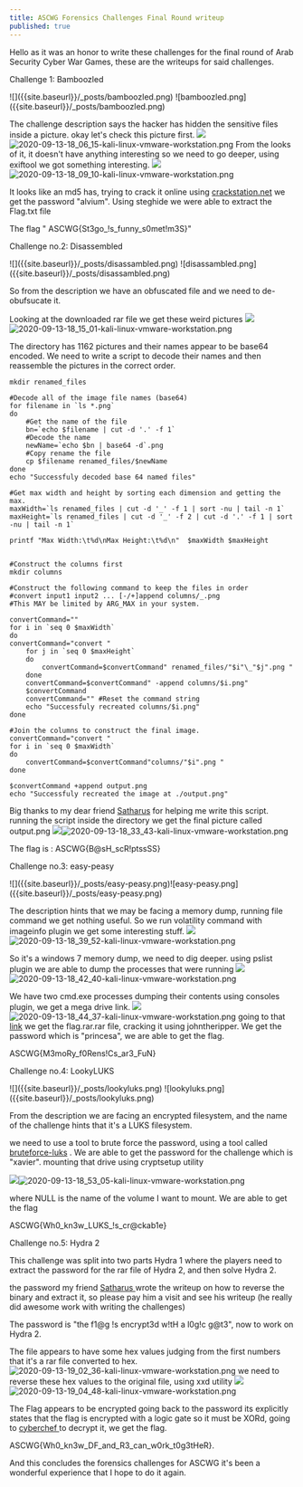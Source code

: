 ```yaml
---
title: ASCWG Forensics Challenges Final Round writeup
published: true
---
```


Hello as it was an honor to write these challenges for the final round of Arab Security Cyber War Games, these are the writeups for said challenges.</p>


<p>Challenge 1:  Bamboozled</p>
![]({{site.baseurl}}/_posts/bamboozled.png)
![bamboozled.png]({{site.baseurl}}/_posts/bamboozled.png)

The challenge description says the hacker has hidden the sensitive files inside a picture. okay let's check this picture first.
![]({{site.baseurl}}/_posts/2020-09-13-18_06_15-kali-linux-vmware-workstation.png)
![2020-09-13-18_06_15-kali-linux-vmware-workstation.png]({{site.baseurl}}/_posts/2020-09-13-18_06_15-kali-linux-vmware-workstation.png)
From the looks of it, it doesn't have anything interesting so we need to go deeper, using exiftool we got something interesting.
![]({{site.baseurl}}/_posts/2020-09-13-18_09_10-kali-linux-vmware-workstation.png)![2020-09-13-18_09_10-kali-linux-vmware-workstation.png]({{site.baseurl}}/_posts/2020-09-13-18_09_10-kali-linux-vmware-workstation.png)

It looks like an md5 has, trying to crack it online using <a href="http://crackstation.net">crackstation.net</a> we get the password "alvium". Using steghide we were able to extract the Flag.txt file


<p> The flag " ASCWG{St3go_!s_funny_s0met!m3S}"</p>



<p>Challenge no.2: Disassembled</p>
![]({{site.baseurl}}/_posts/disassambled.png)
![disassambled.png]({{site.baseurl}}/_posts/disassambled.png)

So from the description we have an obfuscated file and we need to de-obufsucate it.

Looking at the downloaded rar file we get these weird pictures
![]({{site.baseurl}}/_posts/2020-09-13-18_15_01-kali-linux-vmware-workstation.png)![2020-09-13-18_15_01-kali-linux-vmware-workstation.png]({{site.baseurl}}/_posts/2020-09-13-18_15_01-kali-linux-vmware-workstation.png)

The directory has 1162 pictures and their names appear to be base64 encoded. We need to write a script to decode their names and then reassemble the pictures in the correct order. 

```
mkdir renamed_files

#Decode all of the image file names (base64)
for filename in `ls *.png`
do
    #Get the name of the file
    bn=`echo $filename | cut -d '.' -f 1`
    #Decode the name
    newName=`echo $bn | base64 -d`.png
    #Copy rename the file
    cp $filename renamed_files/$newName
done
echo "Successfuly decoded base 64 named files"

#Get max width and height by sorting each dimension and getting the max.
maxWidth=`ls renamed_files | cut -d '_' -f 1 | sort -nu | tail -n 1`
maxHeight=`ls renamed_files | cut -d '_' -f 2 | cut -d '.' -f 1 | sort -nu | tail -n 1`

printf "Max Width:\t%d\nMax Height:\t%d\n"  $maxWidth $maxHeight


#Construct the columns first
mkdir columns 

#Construct the following command to keep the files in order
#convert input1 input2 ... [-/+]append columns/_.png
#This MAY be limited by ARG_MAX in your system.

convertCommand=""
for i in `seq 0 $maxWidth`
do
convertCommand="convert "
    for j in `seq 0 $maxHeight`
    do
        convertCommand=$convertCommand" renamed_files/"$i"\_"$j".png "
    done
    convertCommand=$convertCommand" -append columns/$i.png"
    $convertCommand
    convertCommand="" #Reset the command string
    echo "Successfuly recreated columns/$i.png"
done

#Join the columns to construct the final image. 
convertCommand="convert "
for i in `seq 0 $maxWidth`
do
    convertCommand=$convertCommand"columns/"$i".png "
done

$convertCommand +append output.png
echo "Successfuly recreated the image at ./output.png"
```


Big thanks to my dear friend [Satharus](https://satharus.me/) for helping me write this script.
running the script inside the directory we get the final picture called output.png 
![]({{site.baseurl}}/_posts/2020-09-13-18_33_43-kali-linux-vmware-workstation.png)![2020-09-13-18_33_43-kali-linux-vmware-workstation.png]({{site.baseurl}}/_posts/2020-09-13-18_33_43-kali-linux-vmware-workstation.png)

The flag is : ASCWG{B@sH_scR!ptssSS}

<p>Challenge no.3: easy-peasy</p>
![]({{site.baseurl}}/_posts/easy-peasy.png)![easy-peasy.png]({{site.baseurl}}/_posts/easy-peasy.png)

The description hints that we may be facing a memory dump, running file command we get nothing useful. So we run volatility command with imageinfo plugin we get some interesting stuff.
![]({{site.baseurl}}/_posts/2020-09-13-18_39_52-kali-linux-vmware-workstation.png)![2020-09-13-18_39_52-kali-linux-vmware-workstation.png]({{site.baseurl}}/_posts/2020-09-13-18_39_52-kali-linux-vmware-workstation.png)

So it's a windows 7 memory dump, we need to dig deeper. using pslist plugin we are able to dump the processes that were running 
![]({{site.baseurl}}/_posts/2020-09-13-18_42_40-kali-linux-vmware-workstation.png)![2020-09-13-18_42_40-kali-linux-vmware-workstation.png]({{site.baseurl}}/_posts/2020-09-13-18_42_40-kali-linux-vmware-workstation.png)

We have two cmd.exe processes dumping their contents using consoles plugin, we get a mega drive link.
![]({{site.baseurl}}/_posts/2020-09-13-18_44_37-kali-linux-vmware-workstation.png)![2020-09-13-18_44_37-kali-linux-vmware-workstation.png]({{site.baseurl}}/_posts/2020-09-13-18_44_37-kali-linux-vmware-workstation.png)
going to that [link](https://mega.nz/file/ImQR1Coa#Dt3tr6Ze8Ibwconty_SEGq48N_xmkHiZAbyob8-TlSA) we get the flag.rar.rar file, cracking it using johntheripper. We get the password which is "princesa", we are able to get the flag. 
<p>ASCWG{M3moRy_f0Rens!Cs_ar3_FuN}</p>

<p>Challenge no.4: LookyLUKS</p>
![]({{site.baseurl}}/_posts/lookyluks.png)
![lookyluks.png]({{site.baseurl}}/_posts/lookyluks.png)

From the description we are facing an encrypted filesystem, and the name of the challenge hints that it's a LUKS filesystem. 

we need to use a tool to brute force the password, using a tool called <a href="https://github.com/glv2/bruteforce-luks">bruteforce-luks</a> . We are able to get the password for the challenge which is "xavier". mounting that drive using cryptsetup utility 

![]({{site.baseurl}}/_posts/2020-09-13-18_53_05-kali-linux-vmware-workstation.png)![2020-09-13-18_53_05-kali-linux-vmware-workstation.png]({{site.baseurl}}/_posts/2020-09-13-18_53_05-kali-linux-vmware-workstation.png)

where NULL is the name of the volume I want to mount. We are able to get the flag 

<p>ASCWG{Wh0_kn3w_LUKS_!s_cr@ckab1e}</p>


<p>Challenge no.5: Hydra 2</p>
This challenge was split into two parts Hydra 1 where the players need to extract the password for the rar file of Hydra 2, and then solve Hydra 2.

the password my friend <a href="https://satharus.me/cybersecurity/2020/09/13/ascwg2020_re.html">Satharus </a>wrote the writeup on how to reverse the binary and extract it, so please pay him a visit and see his writeup (he really did awesome work with writing the challenges)

The password is "the f1@g !s encrypt3d w!tH a l0g!c g@t3", now to work on Hydra 2.

The file appears to have some hex values judging from the first numbers that it's a rar file converted to hex. ![2020-09-13-19_02_36-kali-linux-vmware-workstation.png]({{site.baseurl}}/_posts/2020-09-13-19_02_36-kali-linux-vmware-workstation.png)
we need to reverse these hex values to the original file, using xxd utility ![]({{site.baseurl}}/_posts/2020-09-13-19_04_48-kali-linux-vmware-workstation.png)![2020-09-13-19_04_48-kali-linux-vmware-workstation.png]({{site.baseurl}}/_posts/2020-09-13-19_04_48-kali-linux-vmware-workstation.png)

The Flag appears to be encrypted going back to the password its explicitly states that the flag is encrypted with a logic gate so it must be XORd, going to <a href="https://gchq.github.io/CyberChef/">cyberchef </a>to decrypt it, we get the flag.
<p>ASCWG{Wh0_kn3w_DF_and_R3_can_w0rk_t0g3tHeR}.</p>


And this concludes the forensics challenges for ASCWG it's been a wonderful experience that I hope to do it again.
